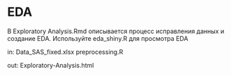 # EDA

В Exploratory Analysis.Rmd описывается процесс исправления данных и создание EDA. 
Используйте eda_shiny.R для просмотра EDA


in:
	Data_SAS_fixed.xlsx
	preprocessing.R

out:
	Exploratory-Analysis.html